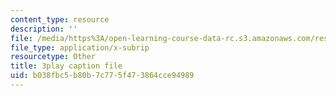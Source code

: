 ```yaml
---
content_type: resource
description: ''
file: /media/https%3A/open-learning-course-data-rc.s3.amazonaws.com/res-14-001-abdul-latif-jameel-poverty-action-lab-executive-training-evaluating-social-programs-2009-spring-2009/b038fbc5b80b7c775f473864cce94989_SW5Zfs97wSw.srt
file_type: application/x-subrip
resourcetype: Other
title: 3play caption file
uid: b038fbc5-b80b-7c77-5f47-3864cce94989
---
```

